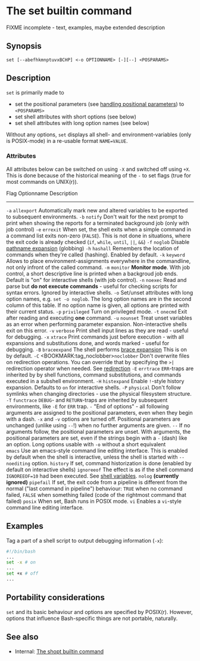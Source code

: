 # The set builtin command

FIXME incomplete - text, examples, maybe extended description

## Synopsis

    set [--abefhkmnptuvxBCHP] <-o OPTIONNAME> [-][--] <POSPARAMS>

## Description

`set` is primarily made to

-   set the positional parameters (see [handling positional
    parameters](../../scripting/posparams.md)) to `<POSPARAMS>`
-   set shell attributes with short options (see below)
-   set shell attributes with long option names (see below)

Without any options, `set` displays all shell- and environment-variables
(only is POSIX-mode) in a re-usable format `NAME=VALUE`.

### Attributes

All attributes below can be switched on using `-X` and switched off
using `+X`. This is done because of the historical meaning of the `-` to
set flags (true for most commands on UNIX(r)).

  Flag   Optionname                                                 Description
  ------ ---------------------------------------------------------- ---------------------------------------------------------------------------------------------------------------------------------------------------------------------------------------------------------------------------------------------------------------
  `-a`   `allexport`                                                Automatically mark new and altered variables to be exported to subsequent environments.
  `-b`   `notify`                                                   Don't wait for the next prompt to print when showing the reports for a terminated background job (only with job control)
  `-e`   `errexit`                                                  When set, the shell exits when a simple command in a command list exits non-zero (`FALSE`). This is not done in situations, where the exit code is already checked (`if`, `while`, `until`, `||`, `&&`)
  `-f`   `noglob`                                                   Disable [pathname expansion](../../syntax/expansion/globs.md) (globbing)
  `-h`   `hashall`                                                  Remembers the location of commands when they\'re called (hashing). Enabled by default.
  `-k`   `keyword`                                                  Allows to place environment-assignments everywhere in the commandline, not only infront of the called command.
  `-m`   `monitor`                                                  **Monitor mode**. With job control, a short descriptive line is printed when a backgroud job ends. Default is \"on\" for interactive shells (with job control).
  `-n`   `noexec`                                                   Read and parse but **do not execute commands** - useful for checking scripts for syntax errors. Ignored by interactive shells.
  `-o`                                                              Set/unset attributes with long option names, e.g. `set -o noglob`. The long option names are in the second column of this table. If no option name is given, all options are printed with their current status.
  `-p`   `privileged`                                               Turn on privileged mode.
  `-t`   `onecmd`                                                   Exit after reading and executing **one** command.
  `-u`   `nounset`                                                  Treat unset variables as an error when performing parameter expansion. Non-interactive shells exit on this error.
  `-v`   `verbose`                                                  Print shell input lines as they are read - useful for debugging.
  `-x`   `xtrace`                                                   Print commands just before execution - with all expansions and substitutions done, and words marked - useful for debugging.
  `-B`   `braceexpand`                                              The shell performs [brace expansion](../../syntax/expansion/brace.md) This is on by default.
  `-C`   \<BOOKMARK:tag_noclobber\>`noclobber`                      Don't overwrite files on redirection operations. You can override that by specifying the `>|` redirection operator when needed. See [redirection](../../syntax/redirection.md)
  `-E`   `errtrace`                                                 `ERR`-traps are inherited by by shell functions, command substitutions, and commands executed in a subshell environment.
  `-H`   `histexpand`                                               Enable `!`-style history expansion. Defaults to `on` for interactive shells.
  `-P`   `physical`                                                 Don't follow symlinks when changing directories - use the physical filesystem structure.
  `-T`   `functrace`                                                `DEBUG`- and `RETURN`-traps are inherited by subsequent environments, like `-E` for `ERR` trap.
  `-`                                                               \"End of options\" - all following arguments are assigned to the positional parameters, even when they begin with a dash. `-x` and `-v` options are turned off. Positional parameters are unchanged (unlike using `--`!) when no further arguments are given.
  `--`                                                              If no arguments follow, the positional parameters are unset. With arguments, the positional parameters are set, even if the strings begin with a `-` (dash) like an option.
         Long options usable with `-o` without a short equivalent   
         `emacs`                                                    Use an emacs-style command line editing interface. This is enabled by default when the shell is interactive, unless the shell is started with `--noediting` option.
         `history`                                                  If set, command historization is done (enabled by default on interactive shells)
         `ignoreeof`                                                The effect is as if the shell command `IGNOREEOF=10` had been executed. See [shell variables](../../syntax/shellvars.md).
         `nolog`                                                    **(currently ignored)**
         `pipefail`                                                 If set, the exit code from a pipeline is different from the normal (\"last command in pipeline\") behaviour: `TRUE` when no command failed, `FALSE` when something failed (code of the rightmost command that failed)
         `posix`                                                    When set, Bash runs in POSIX mode.
         `vi`                                                       Enables a `vi`-style command line editing interface.

## Examples

Tag a part of a shell script to output debugging information (`-x`):

``` bash
#!/bin/bash
...
set -x # on
...
set +x # off
...
```

## Portability considerations

`set` and its basic behaviour and options are specified by POSIX(r).
However, options that influence Bash-specific things are not portable,
naturally.

## See also

-   Internal: [The shopt builtin command](../../commands/builtin/shopt.md)
